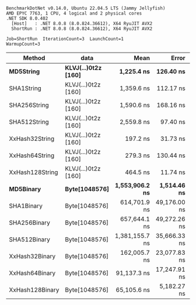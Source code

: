 ```

BenchmarkDotNet v0.14.0, Ubuntu 22.04.5 LTS (Jammy Jellyfish)
AMD EPYC 7763, 1 CPU, 4 logical and 2 physical cores
.NET SDK 8.0.402
  [Host]   : .NET 8.0.8 (8.0.824.36612), X64 RyuJIT AVX2
  ShortRun : .NET 8.0.8 (8.0.824.36612), X64 RyuJIT AVX2

Job=ShortRun  IterationCount=3  LaunchCount=1  
WarmupCount=3  

```
| Method          | data                | Mean           | Error        | StdDev      | Min            | Max            | Gen0   | Allocated |
|---------------- |-------------------- |---------------:|-------------:|------------:|---------------:|---------------:|-------:|----------:|
| **MD5String**       | **KLVJ(...)0t2z [160]** |     **1,225.4 ns** |    **126.40 ns** |     **6.93 ns** |     **1,220.9 ns** |     **1,233.4 ns** | **0.0134** |    **1128 B** |
| SHA1String      | KLVJ(...)0t2z [160] |     1,359.6 ns |    112.17 ns |     6.15 ns |     1,352.5 ns |     1,363.7 ns | 0.0153 |    1416 B |
| SHA256String    | KLVJ(...)0t2z [160] |     1,590.6 ns |    168.16 ns |     9.22 ns |     1,583.7 ns |     1,601.1 ns | 0.0210 |    1856 B |
| SHA512String    | KLVJ(...)0t2z [160] |     2,559.8 ns |     97.40 ns |     5.34 ns |     2,554.1 ns |     2,564.6 ns | 0.0381 |    3240 B |
| XxHash32String  | KLVJ(...)0t2z [160] |       197.2 ns |     31.73 ns |     1.74 ns |       195.2 ns |       198.4 ns | 0.0069 |     584 B |
| XxHash64String  | KLVJ(...)0t2z [160] |       279.3 ns |    130.44 ns |     7.15 ns |       271.1 ns |       284.1 ns | 0.0086 |     728 B |
| XxHash128String | KLVJ(...)0t2z [160] |       464.5 ns |     11.74 ns |     0.64 ns |       464.1 ns |       465.3 ns | 0.0134 |    1128 B |
| **MD5Binary**       | **Byte[1048576]**       | **1,553,906.2 ns** |  **1,514.46 ns** |    **83.01 ns** | **1,553,825.1 ns** | **1,553,991.0 ns** |      **-** |      **41 B** |
| SHA1Binary      | Byte[1048576]       |   614,701.9 ns | 49,176.00 ns | 2,695.50 ns |   612,049.2 ns |   617,438.3 ns |      - |      49 B |
| SHA256Binary    | Byte[1048576]       |   657,644.1 ns | 49,272.26 ns | 2,700.78 ns |   654,620.6 ns |   659,817.7 ns |      - |      57 B |
| SHA512Binary    | Byte[1048576]       | 1,381,155.7 ns | 35,666.33 ns | 1,954.99 ns | 1,378,930.6 ns | 1,382,597.8 ns |      - |      89 B |
| XxHash32Binary  | Byte[1048576]       |   162,005.7 ns | 23,077.83 ns | 1,264.97 ns |   160,619.4 ns |   163,097.3 ns |      - |      32 B |
| XxHash64Binary  | Byte[1048576]       |    91,137.3 ns | 17,247.91 ns |   945.42 ns |    90,258.9 ns |    92,137.9 ns |      - |      32 B |
| XxHash128Binary | Byte[1048576]       |    65,105.6 ns |  5,182.27 ns |   284.06 ns |    64,778.0 ns |    65,284.6 ns |      - |      40 B |
